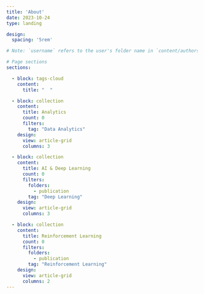 ```yaml
---
title: 'About'
date: 2023-10-24
type: landing

design:
  spacing: '5rem'

# Note: `username` refers to the user's folder name in `content/authors/`

# Page sections
sections:

  - block: tags-cloud
    content: 
      title: "  "

  - block: collection
    content: 
      title: Analytics
      count: 0
      filters: 
        tag: "Data Analytics"
    design: 
      view: article-grid
      columns: 3

  - block: collection
    content: 
      title: AI & Deep Learning
      count: 0
      filters: 
        folders: 
          - publication 
        tag: "Deep Learning"
    design: 
      view: article-grid
      columns: 3

  - block: collection
    content: 
      title: Reinforcement Learning
      count: 0
      filters: 
        folders: 
          - publication 
        tag: "Reinforcement Learning"
    design: 
      view: article-grid
      columns: 2
---
```

